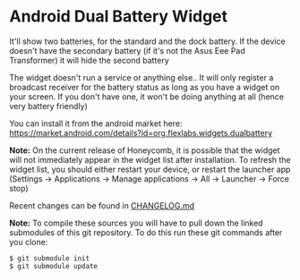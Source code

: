 Android Dual Battery Widget
===========================
It'll show two batteries, for the standard and the dock battery. If the device doesn't have the secondary battery 
(if it's not the Asus Eee Pad Transformer) it will hide the second battery 

The widget doesn't run a service or anything else.. It will only register a broadcast receiver for the battery status 
as long as you have a widget on your screen. If you don't have one, it won't be doing anything at all (hence very battery friendly)

You can install it from the android market here: https://market.android.com/details?id=org.flexlabs.widgets.dualbattery

**Note:** On the current release of Honeycomb, it is possible that the widget will not immediately 
appear in the widget list after installation. To refresh the widget list, you should either restart your device, 
or restart the launcher app (Settings -> Applications -> Manage applications -> All -> Launcher -> Force stop)

Recent changes can be found in [CHANGELOG.md](https://github.com/artiomchi/Dual-Battery-Widget/blob/master/CHANGELOG.md "Dual Battery Widget changelog")

**Note:** To compile these sources you will have to pull down the linked submodules of this git repository.
To do this run these git commands after you clone:

    $ git submodule init
    $ git submodule update